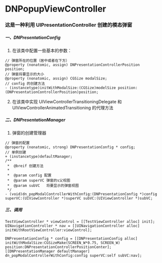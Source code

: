 # DNPopupViewController    
### 这是一种利用 UIPresentationController 创建的模态弹窗   
##### 一、DNPresentationConfig
1. 在该类中配置一些基本的参数：
```
// 弹窗所在的位置（居中或者在下方）
@property (nonatomic, assign) DNPresentationControllerPosition position;
// 弹窗将要显示的大小
@property (nonatomic, assign) CGSize modalSize;
// config 的创建方法
- (instancetype)initWithModalSize:(CGSize)modelSize position:(DNPresentationControllerPosition)position;   
```     
2. 在该类中实现 UIViewControllerTransitioningDelegate 和 UIViewControllerAnimatedTransitioning 的代理方法
##### 二、DNPresentationManager    
1. 弹窗的创建管理器
```
// 弹窗的配置
@property (nonatomic, strong) DNPresentationConfig * config;
// 单例创建
+ (instancetype)defaultManager;
/**
 *  @breif 创建方法
 *
 *  @param config 配置
 *  @param superVC 弹窗的s父视图
 *  @param subVC   将要显示的弹窗视图
 */
- (void)dn_popModalControllerWithConfig:(DNPresentationConfig *)config superVC:(UIViewController *)superVC subVC:(UIViewController *)subVC;
```    
##### 三、调用    
``` 
TestViewController * viewControl = [[TestViewController alloc] init];
UINavigationController * nav = [[UINavigationController alloc] initWithRootViewController:viewControl];
    
DNPresentationConfig * config = [[DNPresentationConfig alloc] initWithModalSize:CGSizeMake(SCREEN_W*0.75, SCREEN_W) position:DNPresentationControllerPositionCenter];
[[DNPresentationManager defaultManager] dn_popModalControllerWithConfig:config superVC:self subVC:nav];     
 ```
